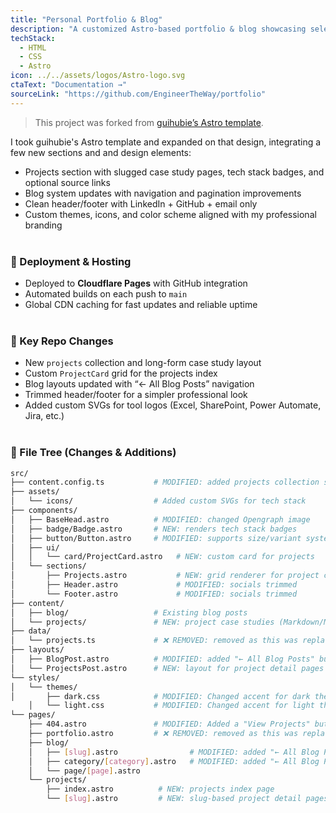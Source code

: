 ```yaml
---
title: "Personal Portfolio & Blog"
description: "A customized Astro-based portfolio & blog showcasing selected projects, professional insights, and case studies. Deployed with Cloudflare Pages."
techStack:
  - HTML
  - CSS
  - Astro
icon: ../../assets/logos/Astro-logo.svg
ctaText: "Documentation →"
sourceLink: "https://github.com/EngineerTheWay/portfolio"
---
```


> This project was forked from [guihubie’s Astro template](https://github.com/guihubie/free-astro-template).

I took guihubie's Astro template and expanded on that design, integrating a few new sections and and design elements:

- Projects section with slugged case study pages, tech stack badges, and optional source links
- Blog system updates with navigation and pagination improvements
- Clean header/footer with LinkedIn + GitHub + email only
- Custom themes, icons, and color scheme aligned with my professional branding  <br><br>



### 🚀 Deployment & Hosting
- Deployed to **Cloudflare Pages** with GitHub integration  
- Automated builds on each push to `main`  
- Global CDN caching for fast updates and reliable uptime  <br><br>

### 💼 Key Repo Changes
- New `projects` collection and long-form case study layout  
- Custom `ProjectCard` grid for the projects index  
- Blog layouts updated with “← All Blog Posts” navigation  
- Trimmed header/footer for a simpler professional look  
- Added custom SVGs for tool logos (Excel, SharePoint, Power Automate, Jira, etc.)  <br><br>

### 📂 File Tree (Changes & Additions)
```bash
src/
├── content.config.ts           # MODIFIED: added projects collection schema
├── assets/                     
│   └── icons/                  # Added custom SVGs for tech stack
├── components/
│   ├── BaseHead.astro          # MODIFIED: changed Opengraph image
│   ├── badge/Badge.astro       # NEW: renders tech stack badges
│   ├── button/Button.astro     # MODIFIED: supports size/variant system
│   ├── ui/
│   │   └── card/ProjectCard.astro   # NEW: custom card for projects
│   └── sections/
│       ├── Projects.astro           # NEW: grid renderer for project cards
│       ├── Header.astro             # MODIFIED: socials trimmed
│       └── Footer.astro             # MODIFIED: socials trimmed
├── content/
│   ├── blog/                   # Existing blog posts
│   └── projects/               # NEW: project case studies (Markdown/MDX)
├── data/
│   └── projects.ts             # ❌ REMOVED: removed as this was replaced with the slugified projects.
├── layouts/
│   ├── BlogPost.astro          # MODIFIED: added "← All Blog Posts" button
│   └── ProjectsPost.astro      # NEW: layout for project detail pages
└── styles/
│   └── themes/       
│       ├── dark.css            # MODIFIED: Changed accent for dark theme
    │   └── light.css           # MODIFIED: Changed accent for light theme
└── pages/
    ├── 404.astro               # MODIFIED: Added a "View Projects" button 
    ├── portfolio.astro         # ❌ REMOVED: removed as this was replaced with the slugified projects.
    ├── blog/
    │   ├── [slug].astro                # MODIFIED: added "← All Blog Posts" button
    │   ├── category/[category].astro   # MODIFIED: added "← All Blog Posts" button
    │   └── page/[page].astro           
    └── projects/
        ├── index.astro          # NEW: projects index page
        └── [slug].astro         # NEW: slug-based project detail pages


```
